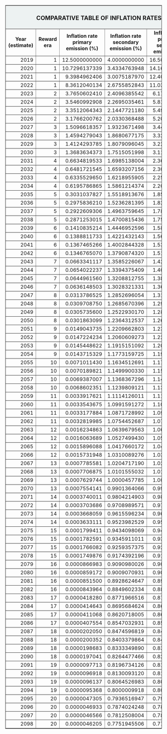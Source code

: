  <table border="1" align="center"> 
    <tr bgcolor="edf2f2">
        <td colspan="6"; width="34%" align="center"><b><H3>COMPARATIVE TABLE OF INFLATION RATES</H3></b></td>
    </tr>
    <tr align="center">
        <td><b>Year (estimate)</b></td>
        <td><b>Reward era</b></td>
        <td><b>Inflation rate primary emission (%)</b></td>
        <td><b>Inflation rate secondary emission (%)</b></td>
        <td><b>Inflation rate primary + secondary emission (%)</b></td>
    </tr>
    <tr align="right">
        <td>2019</td>
        <td>1</td>
        <td>12.5000000000</td>
        <td>4.0000000000</td>
        <td>16.5000000000</td>
    </tr>
    <tr align="right">
        <td>2020</td>
        <td>1</td>
        <td>10.7296137339</td>
        <td>3.4334763948</td>
        <td>14.1630901287</td>
    </tr>
    <tr align="right">
        <td>2021</td>
        <td>1</td>
        <td>9.3984962406</td>
        <td>3.0075187970</td>
        <td>12.4060150376</td>
    </tr>
    <tr align="right">
        <td>2022</td>
        <td>1</td>
        <td>8.3612040134</td>
        <td>2.6755852843</td>
        <td>11.0367892977</td>
    </tr>
    <tr align="right">
        <td>2023</td>
        <td>2</td>
        <td>3.7650602410</td>
        <td>2.4096385542</td>
        <td>6.1746987952</td>
    </tr>
    <tr align="right">
        <td>2024</td>
        <td>2</td>
        <td>3.5460992908</td>
        <td>2.2695035461</td>
        <td>5.8156028369</td>
    </tr>
    <tr align="right">
        <td>2025</td>
        <td>2</td>
        <td>3.3512064343</td>
        <td>2.1447721180</td>
        <td>5.4959785523</td>
    </tr>
    <tr align="right">
        <td>2026</td>
        <td>2</td>
        <td>3.1766200762</td>
        <td>2.0330368488</td>
        <td>5.2096569250</td>
    </tr>
    <tr align="right">
        <td>2027</td>
        <td>3</td>
        <td>1.5096618357</td>
        <td>1.9323671498</td>
        <td>3.4420289855</td>
    </tr>
    <tr align="right">
        <td>2028</td>
        <td>3</td>
        <td>1.4594279043</td>
        <td>1.8680677175</td>
        <td>3.3274956218</td>
    </tr>
    <tr align="right">
        <td>2029</td>
        <td>3</td>
        <td>1.4124293785</td>
        <td>1.8079096045</td>
        <td>3.2203389830</td>
    </tr>
    <tr align="right">
        <td>2030</td>
        <td>3</td>
        <td>1.3683634373</td>
        <td>1.7515051998</td>
        <td>3.1198686371</td>
    </tr>
    <tr align="right">
        <td>2031</td>
        <td>4</td>
        <td>0.6634819533</td>
        <td>1.6985138004</td>
        <td>2.3619957537</td>
    </tr>
    <tr align="right">
        <td>2032</td>
        <td>4</td>
        <td>0.6481721545</td>
        <td>1.6593207156</td>
        <td>2.3074928701</td>
    </tr>
    <tr align="right">
        <td>2033</td>
        <td>4</td>
        <td>0.6335529650</td>
        <td>1.6218955905</td>
        <td>2.2554485555</td>
    </tr>
    <tr align="right">
        <td>2034</td>
        <td>4</td>
        <td>0.6195786865</td>
        <td>1.5861214374</td>
        <td>2.2057001239</td>
    </tr>
    <tr align="right">
        <td>2035</td>
        <td>5</td>
        <td>0.3031037827</td>
        <td>1.5518913676</td>
        <td>1.8549951503</td>
    </tr>
    <tr align="right">
        <td>2036</td>
        <td>5</td>
        <td>0.2975836210</td>
        <td>1.5236281395</td>
        <td>1.8212117605</td>
    </tr>
    <tr align="right">
        <td>2037</td>
        <td>5</td>
        <td>0.2922609306</td>
        <td>1.4963759645</td>
        <td>1.7886368951</td>
    </tr>
    <tr align="right">
        <td>2038</td>
        <td>5</td>
        <td>0.2871253015</td>
        <td>1.4700815436</td>
        <td>1.7572068451</td>
    </tr>
    <tr align="right">
        <td>2039</td>
        <td>6</td>
        <td>0.1410835214</td>
        <td>1.4446952596</td>
        <td>1.5857787810</td>
    </tr>
    <tr align="right">
        <td>2040</td>
        <td>6</td>
        <td>0.1388811733</td>
        <td>1.4221432143</td>
        <td>1.5610243876</td>
    </tr>
    <tr align="right">
        <td>2041</td>
        <td>6</td>
        <td>0.1367465266</td>
        <td>1.4002844328</td>
        <td>1.5370309594</td>
    </tr>
    <tr align="right">
        <td>2042</td>
        <td>6</td>
        <td>0.1346765070</td>
        <td>1.3790874320</td>
        <td>1.5137639390</td>
    </tr>
    <tr align="right">
        <td>2043</td>
        <td>7</td>
        <td>0.0663341117</td>
        <td>1.3585226067</td>
        <td>1.4248567184</td>
    </tr>
    <tr align="right">
        <td>2044</td>
        <td>7</td>
        <td>0.0654022237</td>
        <td>1.3394375409</td>
        <td>1.4048397646</td>
    </tr>
    <tr align="right">
        <td>2045</td>
        <td>7</td>
        <td>0.0644961560</td>
        <td>1.3208812755</td>
        <td>1.3853774315</td>
    </tr>
    <tr align="right">
        <td>2046</td>
        <td>7</td>
        <td>0.0636148503</td>
        <td>1.3028321331</td>
        <td>1.3664469834</td>
    </tr>
    <tr align="right">
        <td>2047</td>
        <td>8</td>
        <td>0.0313786525</td>
        <td>1.2852696054</td>
        <td>1.3166482579</td>
    </tr>
    <tr align="right">
        <td>2048</td>
        <td>8</td>
        <td>0.0309708750</td>
        <td>1.2685670396</td>
        <td>1.2995379146</td>
    </tr>
    <tr align="right">
        <td>2049</td>
        <td>8</td>
        <td>0.0305735600</td>
        <td>1.2522930170</td>
        <td>1.2828665770</td>
    </tr>
    <tr align="right">
        <td>2050</td>
        <td>8</td>
        <td>0.0301863099</td>
        <td>1.2364312537</td>
        <td>1.2666175636</td>
    </tr>
    <tr align="right">
        <td>2051</td>
        <td>9</td>
        <td>0.0149043735</td>
        <td>1.2209662803</td>
        <td>1.2358706538</td>
    </tr>
    <tr align="right">
        <td>2052</td>
        <td>9</td>
        <td>0.0147224234</td>
        <td>1.2060609273</td>
        <td>1.2207833507</td>
    </tr>
    <tr align="right">
        <td>2053</td>
        <td>9</td>
        <td>0.0145448622</td>
        <td>1.1915151092</td>
        <td>1.2060599714</td>
    </tr>
    <tr align="right">
        <td>2054</td>
        <td>9</td>
        <td>0.0143715329</td>
        <td>1.1773159725</td>
        <td>1.1916875054</td>
    </tr>
    <tr align="right">
        <td>2055</td>
        <td>10</td>
        <td>0.0071011430</td>
        <td>1.1634512691</td>
        <td>1.1705524121</td>
    </tr>
    <tr align="right">
        <td>2056</td>
        <td>10</td>
        <td>0.0070189821</td>
        <td>1.1499900330</td>
        <td>1.1570090151</td>
    </tr>
    <tr align="right">
        <td>2057</td>
        <td>10</td>
        <td>0.0069387007</td>
        <td>1.1368367296</td>
        <td>1.1437754303</td>
    </tr>
    <tr align="right">
        <td>2058</td>
        <td>10</td>
        <td>0.0068602351</td>
        <td>1.1239809121</td>
        <td>1.1308411472</td>
    </tr>
    <tr align="right">
        <td>2059</td>
        <td>11</td>
        <td>0.0033917621</td>
        <td>1.1114126011</td>
        <td>1.1148043632</td>
    </tr>
    <tr align="right">
        <td>2060</td>
        <td>11</td>
        <td>0.0033543675</td>
        <td>1.0991591272</td>
        <td>1.1025134947</td>
    </tr>
    <tr align="right">
        <td>2061</td>
        <td>11</td>
        <td>0.0033177884</td>
        <td>1.0871728992</td>
        <td>1.0904906876</td>
    </tr>
    <tr align="right">
        <td>2062</td>
        <td>11</td>
        <td>0.0032819985</td>
        <td>1.0754452687</td>
        <td>1.0787272672</td>
    </tr>
    <tr align="right">
        <td>2063</td>
        <td>12</td>
        <td>0.0016234863</td>
        <td>1.0639679563</td>
        <td>1.0655914426</td>
    </tr>
    <tr align="right">
        <td>2064</td>
        <td>12</td>
        <td>0.0016063689</td>
        <td>1.0527499430</td>
        <td>1.0543563119</td>
    </tr>
    <tr align="right">
        <td>2065</td>
        <td>12</td>
        <td>0.0015896088</td>
        <td>1.0417660172</td>
        <td>1.0433556260</td>
    </tr>
    <tr align="right">
        <td>2066</td>
        <td>12</td>
        <td>0.0015731948</td>
        <td>1.0310089276</td>
        <td>1.0325821224</td>
    </tr>
    <tr align="right">
        <td>2067</td>
        <td>13</td>
        <td>0.0007785581</td>
        <td>1.0204717190</td>
        <td>1.0212502771</td>
    </tr>
    <tr align="right">
        <td>2068</td>
        <td>13</td>
        <td>0.0007706875</td>
        <td>1.0101555032</td>
        <td>1.0109261907</td>
    </tr>
    <tr align="right">
        <td>2069</td>
        <td>13</td>
        <td>0.0007629744</td>
        <td>1.0000457785</td>
        <td>1.0008087529</td>
    </tr>
    <tr align="right">
        <td>2070</td>
        <td>13</td>
        <td>0.0007554141</td>
        <td>0.9901364066</td>
        <td>0.9908918207</td>
    </tr>
    <tr align="right">
        <td>2071</td>
        <td>14</td>
        <td>0.0003740011</td>
        <td>0.9804214903</td>
        <td>0.9807954914</td>
    </tr>
    <tr align="right">
        <td>2072</td>
        <td>14</td>
        <td>0.0003703686</td>
        <td>0.9708989571</td>
        <td>0.9712693257</td>
    </tr>
    <tr align="right">
        <td>2073</td>
        <td>14</td>
        <td>0.0003668059</td>
        <td>0.9615596234</td>
        <td>0.9619264293</td>
    </tr>
    <tr align="right">
        <td>2074</td>
        <td>14</td>
        <td>0.0003633111</td>
        <td>0.9523982529</td>
        <td>0.9527615640</td>
    </tr>
    <tr align="right">
        <td>2075</td>
        <td>15</td>
        <td>0.0001799411</td>
        <td>0.9434098069</td>
        <td>0.9435897480</td>
    </tr>
    <tr align="right">
        <td>2076</td>
        <td>15</td>
        <td>0.0001782591</td>
        <td>0.9345911011</td>
        <td>0.9347693602</td>
    </tr>
    <tr align="right">
        <td>2077</td>
        <td>15</td>
        <td>0.0001766082</td>
        <td>0.9259357375</td>
        <td>0.9261123457</td>
    </tr>
    <tr align="right">
        <td>2078</td>
        <td>15</td>
        <td>0.0001749876</td>
        <td>0.9174392196</td>
        <td>0.9176142072</td>
    </tr>
    <tr align="right">
        <td>2079</td>
        <td>16</td>
        <td>0.0000866983</td>
        <td>0.9090980026</td>
        <td>0.9091847009</td>
    </tr>
    <tr align="right">
        <td>2080</td>
        <td>16</td>
        <td>0.0000859172</td>
        <td>0.9009070931</td>
        <td>0.9009930103</td>
    </tr>
    <tr align="right">
        <td>2081</td>
        <td>16</td>
        <td>0.0000851500</td>
        <td>0.8928624647</td>
        <td>0.8929476147</td>
    </tr>
    <tr align="right">
        <td>2082</td>
        <td>16</td>
        <td>0.0000843964</td>
        <td>0.8849602334</td>
        <td>0.8850446298</td>
    </tr>
    <tr align="right">
        <td>2083</td>
        <td>17</td>
        <td>0.0000418280</td>
        <td>0.8771966516</td>
        <td>0.8772384796</td>
    </tr>
    <tr align="right">
        <td>2084</td>
        <td>17</td>
        <td>0.0000414643</td>
        <td>0.8695684624</td>
        <td>0.8696099267</td>
    </tr>
    <tr align="right">
        <td>2085</td>
        <td>17</td>
        <td>0.0000411068</td>
        <td>0.8620718005</td>
        <td>0.8621129073</td>
    </tr>
    <tr align="right">
        <td>2086</td>
        <td>17</td>
        <td>0.0000407554</td>
        <td>0.8547032931</td>
        <td>0.8547440485</td>
    </tr>
    <tr align="right">
        <td>2087</td>
        <td>18</td>
        <td>0.0000202050</td>
        <td>0.8474596819</td>
        <td>0.8474798869</td>
    </tr>
    <tr align="right">
        <td>2088</td>
        <td>18</td>
        <td>0.0000200352</td>
        <td>0.8403379864</td>
        <td>0.8403580216</td>
    </tr>
    <tr align="right">
        <td>2089</td>
        <td>18</td>
        <td>0.0000198683</td>
        <td>0.8333349890</td>
        <td>0.8333548573</td>
    </tr>
    <tr align="right">
        <td>2090</td>
        <td>18</td>
        <td>0.0000197041</td>
        <td>0.8264477466</td>
        <td>0.8264674507</td>
    </tr>
    <tr align="right">
        <td>2091</td>
        <td>19</td>
        <td>0.0000097713</td>
        <td>0.8196734126</td>
        <td>0.8196831839</td>
    </tr>
    <tr align="right">
        <td>2092</td>
        <td>19</td>
        <td>0.0000096918</td>
        <td>0.8130093120</td>
        <td>0.8130190038</td>
    </tr>
    <tr align="right">
        <td>2093</td>
        <td>19</td>
        <td>0.0000096137</td>
        <td>0.8064526983</td>
        <td>0.8064623120</td>
    </tr>
    <tr align="right">
        <td>2094</td>
        <td>19</td>
        <td>0.0000095368</td>
        <td>0.8000009918</td>
        <td>0.8000105286</td>
    </tr>
    <tr align="right">
        <td>2095</td>
        <td>20</td>
        <td>0.0000047305</td>
        <td>0.7936516947</td>
        <td>0.7936564252</td>
    </tr>
    <tr align="right">
        <td>2096</td>
        <td>20</td>
        <td>0.0000046933</td>
        <td>0.7874024248</td>
        <td>0.7874071181</td>
    </tr>
    <tr align="right">
        <td>2097</td>
        <td>20</td>
        <td>0.0000046566</td>
        <td>0.7812508004</td>
        <td>0.7812554570</td>
    </tr>
    <tr align="right">
        <td>2098</td>
        <td>20</td>
        <td>0.0000046205</td>
        <td>0.7751945506</td>
        <td>0.7751991711</td>
    </tr>
</table>
